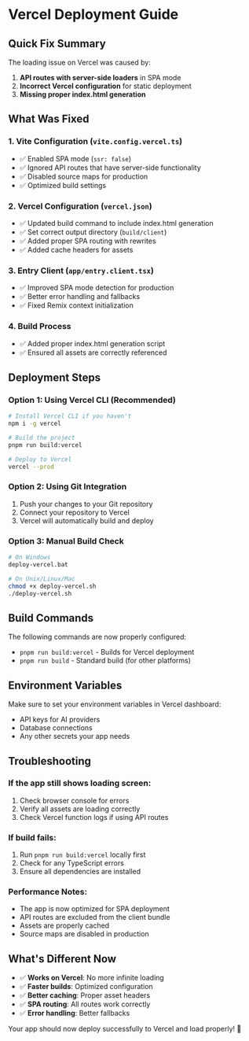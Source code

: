 # Vercel Deployment Guide

## Quick Fix Summary

The loading issue on Vercel was caused by:
1. **API routes with server-side loaders** in SPA mode
2. **Incorrect Vercel configuration** for static deployment
3. **Missing proper index.html generation**

## What Was Fixed

### 1. Vite Configuration (`vite.config.vercel.ts`)
- ✅ Enabled SPA mode (`ssr: false`)
- ✅ Ignored API routes that have server-side functionality
- ✅ Disabled source maps for production
- ✅ Optimized build settings

### 2. Vercel Configuration (`vercel.json`)
- ✅ Updated build command to include index.html generation
- ✅ Set correct output directory (`build/client`)
- ✅ Added proper SPA routing with rewrites
- ✅ Added cache headers for assets

### 3. Entry Client (`app/entry.client.tsx`)
- ✅ Improved SPA mode detection for production
- ✅ Better error handling and fallbacks
- ✅ Fixed Remix context initialization

### 4. Build Process
- ✅ Added proper index.html generation script
- ✅ Ensured all assets are correctly referenced

## Deployment Steps

### Option 1: Using Vercel CLI (Recommended)
```bash
# Install Vercel CLI if you haven't
npm i -g vercel

# Build the project
pnpm run build:vercel

# Deploy to Vercel
vercel --prod
```

### Option 2: Using Git Integration
1. Push your changes to your Git repository
2. Connect your repository to Vercel
3. Vercel will automatically build and deploy

### Option 3: Manual Build Check
```bash
# On Windows
deploy-vercel.bat

# On Unix/Linux/Mac
chmod +x deploy-vercel.sh
./deploy-vercel.sh
```

## Build Commands

The following commands are now properly configured:

- `pnpm run build:vercel` - Builds for Vercel deployment
- `pnpm run build` - Standard build (for other platforms)

## Environment Variables

Make sure to set your environment variables in Vercel dashboard:
- API keys for AI providers
- Database connections
- Any other secrets your app needs

## Troubleshooting

### If the app still shows loading screen:
1. Check browser console for errors
2. Verify all assets are loading correctly
3. Check Vercel function logs if using API routes

### If build fails:
1. Run `pnpm run build:vercel` locally first
2. Check for any TypeScript errors
3. Ensure all dependencies are installed

### Performance Notes:
- The app is now optimized for SPA deployment
- API routes are excluded from the client bundle
- Assets are properly cached
- Source maps are disabled in production

## What's Different Now

- ✅ **Works on Vercel**: No more infinite loading
- ✅ **Faster builds**: Optimized configuration
- ✅ **Better caching**: Proper asset headers
- ✅ **SPA routing**: All routes work correctly
- ✅ **Error handling**: Better fallbacks

Your app should now deploy successfully to Vercel and load properly! 🎉